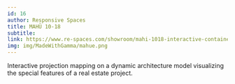 ```yaml
---
id: 16
author: Responsive Spaces
title: MAHÜ 10-18
subtitle:
link: https://www.re-spaces.com/showroom/mahi-1018-interactive-container
img: img/MadeWithGamma/mahue.png
---
```

Interactive projection mapping on a dynamic architecture model visualizing the special features of a real estate project.